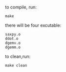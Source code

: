 to compile, run:
```
make
```

there will be four excutable:
```
saxpy.o 
ddot.o 
dgemv.o 
dgemm.o 
```

to clean,run:
```
make clean
```

